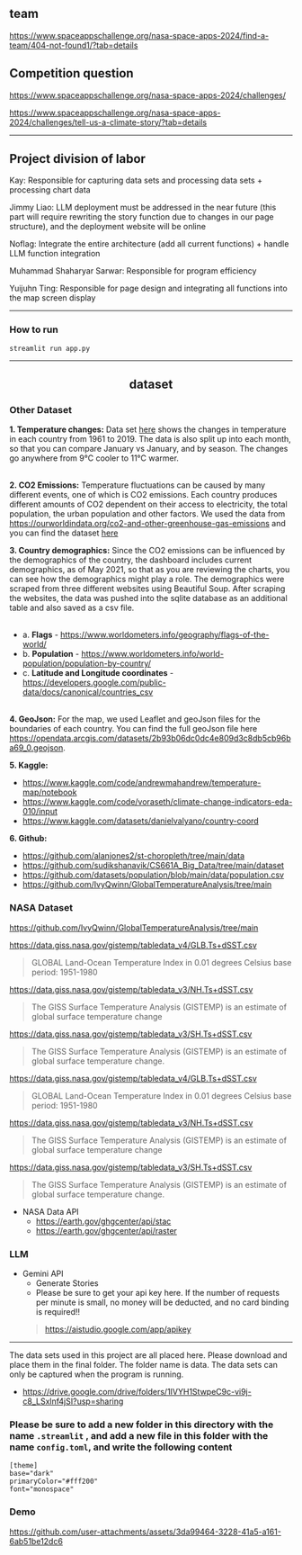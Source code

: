 ## team

https://www.spaceappschallenge.org/nasa-space-apps-2024/find-a-team/404-not-found1/?tab=details

## Competition question

https://www.spaceappschallenge.org/nasa-space-apps-2024/challenges/

https://www.spaceappschallenge.org/nasa-space-apps-2024/challenges/tell-us-a-climate-story/?tab=details

---


## Project division of labor

Kay: Responsible for capturing data sets and processing data sets + processing chart data

Jimmy Liao: LLM deployment must be addressed in the near future (this part will require rewriting the story function due to changes in our page structure), and the deployment website will be online

Noflag: Integrate the entire architecture (add all current functions) + handle LLM function integration

Muhammad Shaharyar Sarwar: Responsible for program efficiency

Yuijuhn Ting: Responsible for page design and integrating all functions into the map screen display

----

### How to run

`streamlit run app.py`

-----
<h2 align='center'>dataset</h2>

### Other Dataset

**1. Temperature changes:** Data set [here](https://www.kaggle.com/sevgisarac/temperature-change?select=Environment_Temperature_change_E_All_Data_NOFLAG.csv) shows the changes in temperature in each country from 1961 to 2019. The data is also split up into each month, so that you can compare January vs January, and by season. The changes go anywhere from 9&deg;C cooler to 11&deg;C warmer.<br/><br/> 

**2. CO2 Emissions:** Temperature fluctuations can be caused by many different events, one of which is CO2 emissions. Each country produces different amounts of CO2 dependent on their access to electricity, the total population, the urban population and other factors. We used the data from https://ourworldindata.org/co2-and-other-greenhouse-gas-emissions and you can find the dataset [here](./static/data/CO2_emission.csv)

**3. Country demographics:** Since the CO2 emissions can be influenced by the demographics of the country, the dashboard includes current demographics, as of May 2021, so that as you are reviewing the charts, you can see how the demographics might play a role. The demographics were scraped from three different websites using Beautiful Soup. After scraping the websites, the data was pushed into the sqlite database as an additional table and also saved as a csv file.<br><br>

- a. __Flags__ - https://www.worldometers.info/geography/flags-of-the-world/<br>
- b. __Population__ - https://www.worldometers.info/world-population/population-by-country/<br>
- c. __Latitude and Longitude coordinates__ - https://developers.google.com/public-data/docs/canonical/countries_csv<br><br>

**4. GeoJson:** For the map, we used Leaflet and geoJson files for the boundaries of each country. You can find the full geoJson file here https://opendata.arcgis.com/datasets/2b93b06dc0dc4e809d3c8db5cb96ba69_0.geojson. 

**5. Kaggle:** 
  + https://www.kaggle.com/code/andrewmahandrew/temperature-map/notebook
  + https://www.kaggle.com/code/voraseth/climate-change-indicators-eda-010/input
  + https://www.kaggle.com/datasets/danielvalyano/country-coord
    
**6. Github:**
  + https://github.com/alanjones2/st-choropleth/tree/main/data
  + https://github.com/sudikshanavik/CS661A_Big_Data/tree/main/dataset
  + https://github.com/datasets/population/blob/main/data/population.csv
  + https://github.com/IvyQwinn/GlobalTemperatureAnalysis/tree/main
    

### NASA Dataset

https://github.com/IvyQwinn/GlobalTemperatureAnalysis/tree/main

https://data.giss.nasa.gov/gistemp/tabledata_v4/GLB.Ts+dSST.csv 

> GLOBAL Land-Ocean Temperature Index in 0.01 degrees Celsius   base period: 1951-1980

https://data.giss.nasa.gov/gistemp/tabledata_v3/NH.Ts+dSST.csv

> The GISS Surface Temperature Analysis (GISTEMP) is an estimate of global surface temperature change

https://data.giss.nasa.gov/gistemp/tabledata_v3/SH.Ts+dSST.csv

> The GISS Surface Temperature Analysis (GISTEMP) is an estimate of global surface temperature change.

https://data.giss.nasa.gov/gistemp/tabledata_v4/GLB.Ts+dSST.csv 

> GLOBAL Land-Ocean Temperature Index in 0.01 degrees Celsius   base period: 1951-1980

https://data.giss.nasa.gov/gistemp/tabledata_v3/NH.Ts+dSST.csv

> The GISS Surface Temperature Analysis (GISTEMP) is an estimate of global surface temperature change

https://data.giss.nasa.gov/gistemp/tabledata_v3/SH.Ts+dSST.csv

> The GISS Surface Temperature Analysis (GISTEMP) is an estimate of global surface temperature change.

+ NASA Data API
  + https://earth.gov/ghgcenter/api/stac
  + https://earth.gov/ghgcenter/api/raster

### LLM

+ Gemini API
  + Generate Stories
  + Please be sure to get your api key here. If the number of requests per minute is small, no money will be deducted, and no card binding is required!!
  > https://aistudio.google.com/app/apikey

---------------

The data sets used in this project are all placed here. Please download and place them in the final folder. The folder name is data. The data sets can only be captured when the program is running.

+ https://drive.google.com/drive/folders/1IVYH1StwpeC9c-vi9j-c8_LSxlnf4jSI?usp=sharing

### Please be sure to add a new folder in this directory with the name `.streamlit` , and add a new file in this folder with the name `config.toml`, and write the following content

```
[theme]
base="dark"
primaryColor="#fff200"
font="monospace"

```

### Demo



https://github.com/user-attachments/assets/3da99464-3228-41a5-a161-6ab51be12dc6

